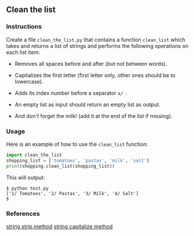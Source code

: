 ## Clean the list

### Instructions

Create a file `clean_the_list.py` that contains a function `clean_list` which takes and returns a list of strings and performs the following operations on each list item:

- Removes all spaces before and after (but not between words).

- Capitalizes the first letter (first letter only, other ones should be to lowercase).

- Adds its index number before a separator `x/ `.

- An empty list as input should return an empty list as output.

- And don't forget the milk! (add it at the end of the list if missing).

### Usage

Here is an example of how to use the `clean_list` function:

```python
import clean_the_list
shopping_list = ['tomatoes', 'pastas', 'milk', 'salt']
print(shopping.clean_list(shopping_list))
```

This will output:

```console
$ python test.py
['1/ Tomatoes', '2/ Pastas', '3/ Milk', '4/ Salt']
$
```

### References

[string strip method](https://www.w3schools.com/python/ref_string_strip.asp)
[string capitalize method](https://www.w3schools.com/python/ref_string_capitalize.asp)
